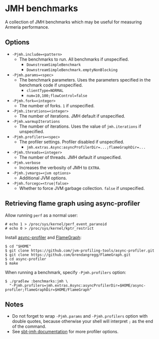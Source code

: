 # JMH benchmarks

A collection of JMH benchmarks which may be useful for measuring Armeria performance.

## Options

- `-Pjmh.include=<pattern>`
  - The benchmarks to run. All benchmarks if unspecified.
    - `DownstreamSimpleBenchmark`
    - `DownstreamSimpleBenchmark.emptyNonBlocking`
- `-Pjmh.params=<spec>`
  - The benchmark parameters. Uses the parameters specified in the benchmark code if unspecified.
    - `clientType=NORMAL`
    - `num=10,100;flowControl=false`
- `-Pjmh.fork=<integer>`
  - The number of forks. `1` if unspecified.
- `-Pjmh.iterations=<integer>`
  - The number of iterations. JMH default if unspecified.
- `-Pjmh.warmupIterations`
  - The number of iterations. Uses the value of `jmh.iterations` if unspecified.
- `-Pjmh.profilers=<spec>`
  - The profiler settings. Profiler disabled if unspecified.
    - `jmh.extras.Async:asyncProfilerDir=...;flameGraphDir=...`
- `-Pjmh.threads=<integer>`
  - The number of threads. JMH default if unspecified.
- `-Pjmh.verbose`
  - Increases the verbosity of JMH to `EXTRA`.
- `-Pjmh.jvmargs=<jvm options>`
  - Additional JVM options.
- `-Pjmh.forcegc=<true|false>`
  - Whether to force JVM garbage collection. `false` if unspecified.

## Retrieving flame graph using async-profiler

Allow running `perf` as a normal user:

```
# echo 1 > /proc/sys/kernel/perf_event_paranoid
# echo 0 > /proc/sys/kernel/kptr_restrict
```

Install [async-profiler](https://github.com/jvm-profiling-tools/async-profiler) and
[FlameGraph](https://github.com/brendangregg/FlameGraph):

```
$ cd "$HOME"
$ git clone https://github.com/jvm-profiling-tools/async-profiler.git
$ git clone https://github.com/brendangregg/FlameGraph.git
$ cd async-profiler
$ make
```

When running a benchmark, specify `-Pjmh.profilers` option:

```
$ ./gradlew :benchmarks:jmh \
  "-Pjmh.profilers=jmh.extras.Async:asyncProfilerDir=$HOME/async-profiler;flameGraphDir=$HOME/FlameGraph"
```

## Notes

- Do not forget to wrap `-Pjmh.params` and `-Pjmh.profilers` option with double quotes, because otherwise your
  shell will interpret `;` as the end of the command.
- See [sbt-jmh documentation](https://github.com/ktoso/sbt-jmh#using-async-profiler) for more profiler options.
